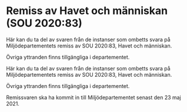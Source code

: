 # Remiss av Havet och människan (SOU 2020:83)

Här kan du ta del av svaren från de instanser som ombetts svara på Miljödepartementets remiss av SOU 2020:83, Havet och människan.

Övriga yttranden finns tillgängliga i departementet.

Här kan du ta del av svaren från de instanser som ombetts svara på Miljödepartementets remiss av SOU 2020:83, Havet och människan.

Övriga yttranden finns tillgängliga i departementet.

Remissvaren ska ha kommit in till Miljödepartementet senast den 23 maj 2021.
